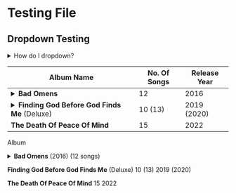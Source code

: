 # Testing File

## Dropdown Testing

<details>
<summary>How do I dropdown?</summary>
<br>
This is how you dropdown.
</details>

| Album Name | No. Of Songs | Release Year |
|------------|--------------|--------------|
| <details><summary>**Bad Omens**</summary>-Glass Houses<br>-Exit Wounds<br>-The Worst In Me<br>-F E R A L<br>-Enough, Enough Now<br>-Malice<br>-Hedonist<br>-Broken Youth<br>-Crawl<br>-The Letdown<br>-Reprise (The Sound Of The End)<br>-The Fountain</details> | 12 | 2016 |
| <details><summary>**Finding God Before God Finds Me** (Deluxe)</summary>-Kingdom Of Cards<br>-Running In Circles<br>-Careful What You Wish For<br>-The Hell I Overcame<br>-Dethrone<br>-Blood<br>-Mercy<br>-Said & Done<br>-Burning Out<br>-If I'm There<br>-Never Know (Deluxe)<br>-Limits (Deluxe)<br>-Come Undone (Deluxe)</details> | 10 (13) | 2019 (2020) |
| **The Death Of Peace Of Mind** | 15 | 2022 |

Album
<details><summary><b>Bad Omens</b> (2016) (12 songs)

</summary>

Track Listing:
<br>-Glass Houses
<br>-Exit Wounds
<br>-The Worst In Me
<br>-F E R A L
<br>-Enough, Enough Now
<br>-Malice
<br>-Hedonist
<br>-Broken Youth
<br>-Crawl
<br>-The Letdown
<br>-Reprise (The Sound Of The End)
<br>-The Fountain

</details>

**Finding God Before God Finds Me** (Deluxe) 10 (13) 2019 (2020)

**The Death Of Peace Of Mind** 15 2022